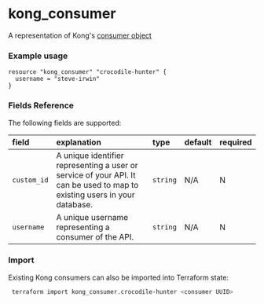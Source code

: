 # kong_consumer
A representation of Kong's [consumer object](https://docs.konghq.com/0.14.x/admin-api/#consumer-object)

### Example usage

```hcl
resource "kong_consumer" "crocodile-hunter" {
  username = "steve-irwin"
}

```

### Fields Reference
The following fields are supported:


| field     | explanation     | type      | default     | required                         |
| :-------- | :-------------- | :-------- | :---------- | :------------------------------- |
|`custom_id`|A unique identifier representing a user or service of your API. It can be used to map to existing users in your database. |`string`| N/A| N|
|`username`|A unique username representing a consumer of the API. |`string`| N/A| N|




### Import
Existing Kong consumers can also be imported into Terraform state:
 ```bash
  terraform import kong_consumer.crocodile-hunter <consumer UUID>
```
